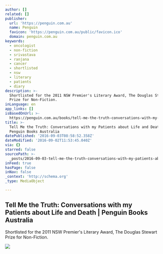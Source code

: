 ```yaml
---
author: []
related: []
publisher:
  url: 'https://penguin.com.au'
  name: Penguin
  favicon: 'https://penguin.com.au/public/favicon.ico'
  domain: penguin.com.au
keywords:
  - oncologist
  - non-fiction
  - srivastava
  - ranjana
  - cancer
  - shortlisted
  - nsw
  - literary
  - patients
  - diary
description: >-
  Shortlisted for the 2011 NSW Premier's Literary Award, The Douglas Stewart
  Prize for Non-Fiction.
inLanguage: en
app_links: []
isBasedOnUrl: >-
  https://penguin.com.au/books/tell-me-the-truth-conversations-with-my-patients-about-life-and-death-9781742531274
title: >-
  Tell Me the Truth: Conversations with my Patients about Life and Death |
  Penguin Books Australia
datePublished: '2016-09-03T08:58:52.358Z'
dateModified: '2016-09-02T11:53:45.040Z'
via: {}
starred: false
sourcePath: >-
  _posts/2016-09-03-tell-me-the-truth-conversations-with-my-patients-about-life.md
inFeed: true
hasPage: false
inNav: false
_context: 'http://schema.org'
_type: MediaObject

---
```

<article style=""><h1>Tell Me the Truth: Conversations with my Patients about Life and Death | Penguin Books Australia</h1><p>Shortlisted for the 2011 NSW Premier's Literary Award, The Douglas Stewart Prize for Non-Fiction.</p><img src="https://cdn.penguin.com.au/covers/1440/9781742531274.jpg" /></article>
